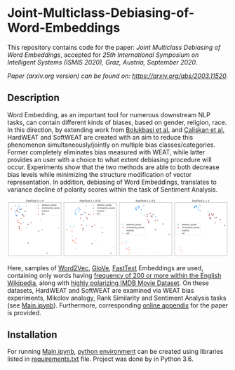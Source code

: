 # Joint-Multiclass-Debiasing-of-Word-Embeddings
This repository contains code for the paper: *Joint Multiclass Debiasing of Word Embeddings*, accepted for *25th International Symposium on Intelligent Systems (ISMIS 2020), Graz, Austria, September 2020*. 

*Paper (arxiv.org version) can be found on: https://arxiv.org/abs/2003.11520.*

## Description

Word Embedding, as an important tool for numerous downstream NLP tasks, can contain different kinds of biases, based on gender, religion, race. In this direction, by extending work from [Bolukbasi et al.](https://papers.nips.cc/paper/6228-man-is-to-computer-programmer-as-woman-is-to-homemaker-debiasing-word-embeddings.pdf) and [Caliskan et al.](https://science.sciencemag.org/content/356/6334/183) HardWEAT and SoftWEAT are created with an aim to reduce this phenomenon simultaneously/jointly on multiple bias classes/categories. Former completely eliminates bias measured with WEAT, while latter provides an user with a choice to what extent debiasing procedure will occur. Experiments show that the two methods are able to both decrease bias levels while minimizing the structure modification of vector representation. In addition, debiasing of Word Embeddings, translates to variance decline of polarity scores within the task of Sentiment Analysis.

![SoftWEAT](https://github.com/RadomirPopovicFON/Joint-Multiclass-Debiasing-of-Word-Embeddings/blob/master/Images/softweat_change.png "SoftWEAT Debiasing on FastText Word Embedding.")

Here, samples of [Word2Vec](https://drive.google.com/uc?id=0B7XkCwpI5KDYNlNUTTlSS21pQmM), [GloVe](https://nlp.stanford.edu/projects/glove/), [FastText](https://fasttext.cc/docs/en/english-vectors.html) Embeddings are used, containing only words having [frequency of 200 or more within the English Wikipedia](https://github.com/PrincetonML/SIF/blob/master/auxiliary_data/enwiki_vocab_min200.txt), along with [highly polarizing IMDB Movie Dataset](https://www.aclweb.org/anthology/P11-1015/). On these datasets, HardWEAT and SoftWEAT are examined via WEAT bias experiments, Mikolov analogy, Rank Similarity and Sentiment Analysis tasks (see [Main.ipynb](https://github.com/RadomirPopovicFON/Joint-Multiclass-Debiasing-of-Word-Embeddings/blob/master/Main.ipynb)). Furthermore, corresponding [online appendix](https://github.com/RadomirPopovicFON/Joint-Multiclass-Debiasing-of-Word-Embeddings/blob/master/Online%20Appendix.pdf) for the paper is provided.

## Installation

For running [Main.ipynb](https://github.com/RadomirPopovicFON/Joint-Multiclass-Debiasing-of-Word-Embeddings/blob/master/Main.ipynb), [python environment](https://packaging.python.org/guides/installing-using-pip-and-virtual-environments/) can be created using libraries listed in [requirements.txt](https://github.com/RadomirPopovicFON/Joint-Multiclass-Debiasing-of-Word-Embeddings/blob/master/requirements.txt) file. Project was done by in Python 3.6. 


